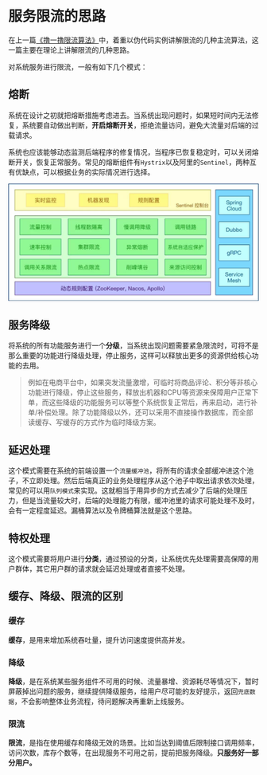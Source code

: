 # 服务限流的思路

在上一篇[《撸一撸限流算法》](../Algorithm/撸一撸限流算法.md)中，着重以伪代码实例讲解限流的几种主流算法，这一篇主要在理论上讲解限流的几种思路。

对系统服务进行限流，一般有如下几个模式：

## 熔断

系统在设计之初就把熔断措施考虑进去。当系统出现问题时，如果短时间内无法修复，系统要自动做出判断，**开启熔断开关**，拒绝流量访问，避免大流量对后端的过载请求。

系统也应该能够动态监测后端程序的修复情况，当程序已恢复稳定时，可以关闭熔断开关，恢复正常服务。常见的熔断组件有`Hystrix`以及阿里的`Sentinel`，两种互有优缺点，可以根据业务的实际情况进行选择。

![sentinel](../assets/architecture/ratelimiter-1.jpg)

## 服务降级

将系统的所有功能服务进行一个**分级**，当系统出现问题需要紧急限流时，可将不是那么重要的功能进行降级处理，停止服务，这样可以释放出更多的资源供给核心功能的去用。

> 例如在电商平台中，如果突发流量激增，可临时将商品评论、积分等非核心功能进行降级，停止这些服务，释放出机器和CPU等资源来保障用户正常下单，而这些降级的功能服务可以等整个系统恢复正常后，再来启动，进行补单/补偿处理。除了功能降级以外，还可以采用不直接操作数据库，而全部读缓存、写缓存的方式作为临时降级方案。

## 延迟处理

这个模式需要在系统的前端设置一个`流量缓冲池`，将所有的请求全部缓冲进这个池子，不立即处理。然后后端真正的业务处理程序从这个池子中取出请求依次处理，常见的可以用`队列模式`来实现。这就相当于用异步的方式去减少了后端的处理压力，但是当流量较大时，后端的处理能力有限，缓冲池里的请求可能处理不及时，会有一定程度延迟。漏桶算法以及令牌桶算法就是这个思路。

## 特权处理

这个模式需要将用户进行**分类**，通过预设的分类，让系统优先处理需要高保障的用户群体，其它用户群的请求就会延迟处理或者直接不处理。

## 缓存、降级、限流的区别

### 缓存

**缓存**，是用来增加系统吞吐量，提升访问速度提供高并发。

### 降级

**降级**，是在系统某些服务组件不可用的时候、流量暴增、资源耗尽等情况下，暂时屏蔽掉出问题的服务，继续提供降级服务，给用户尽可能的友好提示，返回`兜底数据`，不会影响整体业务流程，待问题解决再重新上线服务。

### 限流

**限流**，是指在使用缓存和降级无效的场景。比如当达到阈值后限制接口调用频率，访问次数，库存个数等，在出现服务不可用之前，提前把服务降级。**只服务好一部分用户。**

